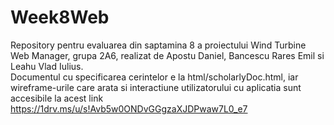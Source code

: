 # Week8Web
Repository pentru evaluarea din saptamina 8 a proiectului Wind Turbine Web Manager, grupa 2A6, realizat de Apostu Daniel, Bancescu Rares Emil si Leahu Vlad Iulius.<br />
Documentul cu specificarea cerintelor e la html/scholarlyDoc.html, iar wireframe-urile care arata si interactiune utilizatorului cu aplicatia sunt accesibile la acest link https://1drv.ms/u/s!Avb5w0ONDvGGgzaXJDPwaw7L0_e7

